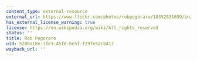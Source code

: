 ```yaml
---
content_type: external-resource
external_url: https://www.flickr.com/photos/robpegoraro/18352831699/in/photolist-97Kh9e-pPm6Zh-qTnJBn-tXM4sK-5BJoxP
has_external_license_warning: true
license: https://en.wikipedia.org/wiki/All_rights_reserved
status: ''
title: Rob Pegoraro
uid: 5206a18e-1fe3-45f0-be5f-f29fe5acb417
wayback_url: ''
---
```

